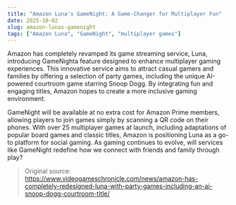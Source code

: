```yaml
---
title: "Amazon Luna's GameNight: A Game-Changer for Multiplayer Fun"
date: 2025-10-02
slug: amazon-lunas-gamenight
tags: ["Amazon Luna", "GameNight", "multiplayer games"]
---
```


Amazon has completely revamped its game streaming service, Luna, introducing GameNighta feature designed to enhance multiplayer gaming experiences. This innovative service aims to attract casual gamers and families by offering a selection of party games, including the unique AI-powered courtroom game starring Snoop Dogg. By integrating fun and engaging titles, Amazon hopes to create a more inclusive gaming environment.

GameNight will be available at no extra cost for Amazon Prime members, allowing players to join games simply by scanning a QR code on their phones. With over 25 multiplayer games at launch, including adaptations of popular board games and classic titles, Amazon is positioning Luna as a go-to platform for social gaming. As gaming continues to evolve, will services like GameNight redefine how we connect with friends and family through play?
> Original source: https://www.videogameschronicle.com/news/amazon-has-completely-redesigned-luna-with-party-games-including-an-ai-snoop-dogg-courtroom-title/